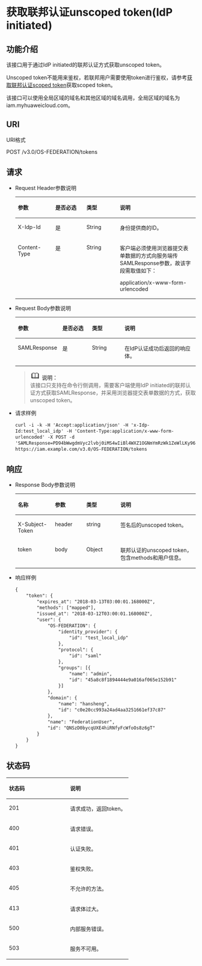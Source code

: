 # 获取联邦认证unscoped token\(IdP initiated\)<a name="iam_02_0003"></a>

## 功能介绍<a name="section42991548164730"></a>

该接口用于通过IdP initiated的联邦认证方式获取unscoped token。

Unscoped token不能用来鉴权，若联邦用户需要使用token进行鉴权，请参考[获取联邦认证scoped token](获取联邦认证scoped-token.md)获取scoped token。

该接口可以使用全局区域的域名和其他区域的域名调用，全局区域的域名为iam.myhuaweicloud.com。

## URI<a name="section999597164730"></a>

URI格式

POST /v3.0/OS-FEDERATION/tokens

## 请求<a name="section30144898164730"></a>

-   Request Header参数说明

    <a name="table56458564164645"></a>
    <table><thead align="left"><tr id="row38321014164645"><th class="cellrowborder" valign="top" width="20.76%" id="mcps1.1.5.1.1"><p id="p4891467164645"><a name="p4891467164645"></a><a name="p4891467164645"></a>参数</p>
    </th>
    <th class="cellrowborder" valign="top" width="17.299999999999997%" id="mcps1.1.5.1.2"><p id="p60664507164645"><a name="p60664507164645"></a><a name="p60664507164645"></a>是否必选</p>
    </th>
    <th class="cellrowborder" valign="top" width="18.48%" id="mcps1.1.5.1.3"><p id="p14878007164645"><a name="p14878007164645"></a><a name="p14878007164645"></a>类型</p>
    </th>
    <th class="cellrowborder" valign="top" width="43.46%" id="mcps1.1.5.1.4"><p id="p64267944164645"><a name="p64267944164645"></a><a name="p64267944164645"></a>说明</p>
    </th>
    </tr>
    </thead>
    <tbody><tr id="row16522014164645"><td class="cellrowborder" valign="top" width="20.76%" headers="mcps1.1.5.1.1 "><p id="p16994440164645"><a name="p16994440164645"></a><a name="p16994440164645"></a>X-Idp-Id</p>
    </td>
    <td class="cellrowborder" valign="top" width="17.299999999999997%" headers="mcps1.1.5.1.2 "><p id="p34372423164645"><a name="p34372423164645"></a><a name="p34372423164645"></a>是</p>
    </td>
    <td class="cellrowborder" valign="top" width="18.48%" headers="mcps1.1.5.1.3 "><p id="p32702874164645"><a name="p32702874164645"></a><a name="p32702874164645"></a>String</p>
    </td>
    <td class="cellrowborder" valign="top" width="43.46%" headers="mcps1.1.5.1.4 "><p id="p45605165175031"><a name="p45605165175031"></a><a name="p45605165175031"></a>身份提供商的ID。</p>
    </td>
    </tr>
    <tr id="row27958398103142"><td class="cellrowborder" valign="top" width="20.76%" headers="mcps1.1.5.1.1 "><p id="p50037738103142"><a name="p50037738103142"></a><a name="p50037738103142"></a>Content-Type</p>
    </td>
    <td class="cellrowborder" valign="top" width="17.299999999999997%" headers="mcps1.1.5.1.2 "><p id="p26525003103142"><a name="p26525003103142"></a><a name="p26525003103142"></a>是</p>
    </td>
    <td class="cellrowborder" valign="top" width="18.48%" headers="mcps1.1.5.1.3 "><p id="p1041673103142"><a name="p1041673103142"></a><a name="p1041673103142"></a>String</p>
    </td>
    <td class="cellrowborder" valign="top" width="43.46%" headers="mcps1.1.5.1.4 "><p id="p61308811103259"><a name="p61308811103259"></a><a name="p61308811103259"></a>客户端必须使用浏览器提交表单数据的方式向服务端传SAMLResponse参数，故该字段需取值如下：</p>
    <p id="p17266699103142"><a name="p17266699103142"></a><a name="p17266699103142"></a>application/x-www-form-urlencoded</p>
    </td>
    </tr>
    </tbody>
    </table>

-   Request Body参数说明

    <a name="table58447617102532"></a>
    <table><thead align="left"><tr id="row28600734102532"><th class="cellrowborder" valign="top" width="20.62%" id="mcps1.1.5.1.1"><p id="p34958131102532"><a name="p34958131102532"></a><a name="p34958131102532"></a>参数</p>
    </th>
    <th class="cellrowborder" valign="top" width="17.27%" id="mcps1.1.5.1.2"><p id="p13036348102532"><a name="p13036348102532"></a><a name="p13036348102532"></a>是否必选</p>
    </th>
    <th class="cellrowborder" valign="top" width="18.63%" id="mcps1.1.5.1.3"><p id="p49311266102532"><a name="p49311266102532"></a><a name="p49311266102532"></a>类型</p>
    </th>
    <th class="cellrowborder" valign="top" width="43.480000000000004%" id="mcps1.1.5.1.4"><p id="p34789580102532"><a name="p34789580102532"></a><a name="p34789580102532"></a>说明</p>
    </th>
    </tr>
    </thead>
    <tbody><tr id="row66492578102532"><td class="cellrowborder" valign="top" width="20.62%" headers="mcps1.1.5.1.1 "><p id="p17189774102532"><a name="p17189774102532"></a><a name="p17189774102532"></a>SAMLResponse</p>
    </td>
    <td class="cellrowborder" valign="top" width="17.27%" headers="mcps1.1.5.1.2 "><p id="p50194421102532"><a name="p50194421102532"></a><a name="p50194421102532"></a>是</p>
    </td>
    <td class="cellrowborder" valign="top" width="18.63%" headers="mcps1.1.5.1.3 "><p id="p492243151519"><a name="p492243151519"></a><a name="p492243151519"></a>String</p>
    </td>
    <td class="cellrowborder" valign="top" width="43.480000000000004%" headers="mcps1.1.5.1.4 "><p id="p52716491103542"><a name="p52716491103542"></a><a name="p52716491103542"></a>在IdP认证成功后返回的响应体。</p>
    </td>
    </tr>
    </tbody>
    </table>

    >![](public_sys-resources/icon-note.gif) **说明：**   
    >该接口只支持在命令行侧调用，需要客户端使用IdP initiated的联邦认证方式获取SAMLResponse，并采用浏览器提交表单数据的方式，获取unscoped token。  

-   请求样例

    ```
    curl -i -k -H 'Accept:application/json' -H 'x-Idp-Id:test_local_idp' -H 'Content-Type:application/x-www-form-urlencoded' -X POST -d 'SAMLResponse=PD94bWwgdmVyc2lvbj0iMS4wIiBl4WXZ1OGNmYmRzWk1ZeWlLKy96anpEbm1rT2FrVVBrUmlSWEpLYUt5NzJtUmtoRFBCNjgwVQpzalU3R2hKNHE4ZG48L3hlbmM6Q2lwaGVyVmFsdWU%2BPC94ZW5jOkNpcGhlckRhdGE%2BPC94ZW5jOkVuY3J5cHRlZERhdGE%2BPC9zYW1sMjpFbmNyeXB0ZWRBc3NlcnRpb24%2BPC9zYW1sMnA6UmVzcG9uc2U%2B' https://iam.example.com/v3.0/OS-FEDERATION/tokens
    ```


## 响应<a name="section5167254164730"></a>

-   Response Body参数说明

    <a name="table30197476165124"></a>
    <table><thead align="left"><tr id="row25190343165124"><th class="cellrowborder" valign="top" width="20.54%" id="mcps1.1.5.1.1"><p id="p63550324165124"><a name="p63550324165124"></a><a name="p63550324165124"></a>名称</p>
    </th>
    <th class="cellrowborder" valign="top" width="17.39%" id="mcps1.1.5.1.2"><p id="p47302590165124"><a name="p47302590165124"></a><a name="p47302590165124"></a>参数</p>
    </th>
    <th class="cellrowborder" valign="top" width="18.94%" id="mcps1.1.5.1.3"><p id="p6304564165124"><a name="p6304564165124"></a><a name="p6304564165124"></a>类型</p>
    </th>
    <th class="cellrowborder" valign="top" width="43.13%" id="mcps1.1.5.1.4"><p id="p40907712165124"><a name="p40907712165124"></a><a name="p40907712165124"></a>说明</p>
    </th>
    </tr>
    </thead>
    <tbody><tr id="row31669105165124"><td class="cellrowborder" valign="top" width="20.54%" headers="mcps1.1.5.1.1 "><p id="p27151923165124"><a name="p27151923165124"></a><a name="p27151923165124"></a>X-Subject-Token</p>
    </td>
    <td class="cellrowborder" valign="top" width="17.39%" headers="mcps1.1.5.1.2 "><p id="p51822188165124"><a name="p51822188165124"></a><a name="p51822188165124"></a>header</p>
    </td>
    <td class="cellrowborder" valign="top" width="18.94%" headers="mcps1.1.5.1.3 "><p id="p36847705165124"><a name="p36847705165124"></a><a name="p36847705165124"></a>string</p>
    </td>
    <td class="cellrowborder" valign="top" width="43.13%" headers="mcps1.1.5.1.4 "><p id="zh-cn_topic_0026585112_p51812368"><a name="zh-cn_topic_0026585112_p51812368"></a><a name="zh-cn_topic_0026585112_p51812368"></a>签名后的unscoped token。</p>
    </td>
    </tr>
    <tr id="row15598896165124"><td class="cellrowborder" valign="top" width="20.54%" headers="mcps1.1.5.1.1 "><p id="p16586493165124"><a name="p16586493165124"></a><a name="p16586493165124"></a>token</p>
    </td>
    <td class="cellrowborder" valign="top" width="17.39%" headers="mcps1.1.5.1.2 "><p id="p1328717165124"><a name="p1328717165124"></a><a name="p1328717165124"></a>body</p>
    </td>
    <td class="cellrowborder" valign="top" width="18.94%" headers="mcps1.1.5.1.3 "><p id="p40517270165124"><a name="p40517270165124"></a><a name="p40517270165124"></a>Object</p>
    </td>
    <td class="cellrowborder" valign="top" width="43.13%" headers="mcps1.1.5.1.4 "><p id="p60673407165124"><a name="p60673407165124"></a><a name="p60673407165124"></a>联邦认证的unscoped token，包含methods和用户信息。</p>
    </td>
    </tr>
    </tbody>
    </table>

-   响应样例

    ```
    {
        "token": {
            "expires_at": "2018-03-13T03:00:01.168000Z",
            "methods": ["mapped"],
            "issued_at": "2018-03-12T03:00:01.168000Z",
            "user": {
                "OS-FEDERATION": {
                    "identity_provider": {
                        "id": "test_local_idp"
                    },
                    "protocol": {
                        "id": "saml"
                    },
                    "groups": [{
                        "name": "admin",
                        "id": "45a8c8f1894444e9a016af065e152b91"
                    }]
                },
                "domain": {
                    "name": "hansheng",
                    "id": "c0e20cc993a24ad4aa3251661ef37c87"
                },
                "name": "FederationUser",
                "id": "QNSzD0bycqUXE4hiRNfyFcWfoOs8z6gT"
            }
        }
    }
    ```


## 状态码<a name="section33762092164730"></a>

<a name="table50374951164730"></a>
<table><thead align="left"><tr id="row57231606164730"><th class="cellrowborder" valign="top" width="50%" id="mcps1.1.3.1.1"><p id="p5248518164730"><a name="p5248518164730"></a><a name="p5248518164730"></a>状态码</p>
</th>
<th class="cellrowborder" valign="top" width="50%" id="mcps1.1.3.1.2"><p id="p22476794164730"><a name="p22476794164730"></a><a name="p22476794164730"></a>说明</p>
</th>
</tr>
</thead>
<tbody><tr id="row27991504164730"><td class="cellrowborder" valign="top" width="50%" headers="mcps1.1.3.1.1 "><p id="p52719384164730"><a name="p52719384164730"></a><a name="p52719384164730"></a>201</p>
</td>
<td class="cellrowborder" valign="top" width="50%" headers="mcps1.1.3.1.2 "><p id="p42411696164730"><a name="p42411696164730"></a><a name="p42411696164730"></a>请求成功，返回token。</p>
</td>
</tr>
<tr id="row64071018164730"><td class="cellrowborder" valign="top" width="50%" headers="mcps1.1.3.1.1 "><p id="p22370004164730"><a name="p22370004164730"></a><a name="p22370004164730"></a>400</p>
</td>
<td class="cellrowborder" valign="top" width="50%" headers="mcps1.1.3.1.2 "><p id="p31063164730"><a name="p31063164730"></a><a name="p31063164730"></a>请求错误。</p>
</td>
</tr>
<tr id="row279569164730"><td class="cellrowborder" valign="top" width="50%" headers="mcps1.1.3.1.1 "><p id="p22645099164730"><a name="p22645099164730"></a><a name="p22645099164730"></a>401</p>
</td>
<td class="cellrowborder" valign="top" width="50%" headers="mcps1.1.3.1.2 "><p id="p22313713164730"><a name="p22313713164730"></a><a name="p22313713164730"></a>认证失败。</p>
</td>
</tr>
<tr id="row66605697164730"><td class="cellrowborder" valign="top" width="50%" headers="mcps1.1.3.1.1 "><p id="p26352373164730"><a name="p26352373164730"></a><a name="p26352373164730"></a>403</p>
</td>
<td class="cellrowborder" valign="top" width="50%" headers="mcps1.1.3.1.2 "><p id="p54167498164730"><a name="p54167498164730"></a><a name="p54167498164730"></a>鉴权失败。</p>
</td>
</tr>
<tr id="row17745440164730"><td class="cellrowborder" valign="top" width="50%" headers="mcps1.1.3.1.1 "><p id="p28094569164730"><a name="p28094569164730"></a><a name="p28094569164730"></a>405</p>
</td>
<td class="cellrowborder" valign="top" width="50%" headers="mcps1.1.3.1.2 "><p id="p61067622164730"><a name="p61067622164730"></a><a name="p61067622164730"></a>不允许的方法。</p>
</td>
</tr>
<tr id="row12737692164730"><td class="cellrowborder" valign="top" width="50%" headers="mcps1.1.3.1.1 "><p id="p25120131164730"><a name="p25120131164730"></a><a name="p25120131164730"></a>413</p>
</td>
<td class="cellrowborder" valign="top" width="50%" headers="mcps1.1.3.1.2 "><p id="p21464722164730"><a name="p21464722164730"></a><a name="p21464722164730"></a>请求体过大。</p>
</td>
</tr>
<tr id="row58964777164730"><td class="cellrowborder" valign="top" width="50%" headers="mcps1.1.3.1.1 "><p id="p11417608164730"><a name="p11417608164730"></a><a name="p11417608164730"></a>500</p>
</td>
<td class="cellrowborder" valign="top" width="50%" headers="mcps1.1.3.1.2 "><p id="p52411044164730"><a name="p52411044164730"></a><a name="p52411044164730"></a>内部服务错误。</p>
</td>
</tr>
<tr id="row1937348164730"><td class="cellrowborder" valign="top" width="50%" headers="mcps1.1.3.1.1 "><p id="p22707461164730"><a name="p22707461164730"></a><a name="p22707461164730"></a>503</p>
</td>
<td class="cellrowborder" valign="top" width="50%" headers="mcps1.1.3.1.2 "><p id="p27365047164730"><a name="p27365047164730"></a><a name="p27365047164730"></a>服务不可用。</p>
</td>
</tr>
</tbody>
</table>

